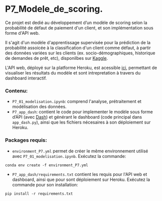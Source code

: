 # P7_Modele_de_scoring.

Ce projet est dedié au développement d’un modèle de scoring selon la probabilité de défaut de paiement d'un client, et son implémentation sous forme d'API web. 

Il s'agit d'un modèle d'apprentissage supervisée pour la prédiction de la probabilité assoicée à la classification d'un client comme défaut, à partir des données variées sur les clients (ex. socio-démographiques, historique de demandes de prêt, etc), disponilbes sur [Kaggle](https://www.kaggle.com/c/home-credit-default-risk/data). 

L'API web, déployé sur la platforme Heroku, est acessible [ici](https://app-credit-dashboard.herokuapp.com/), permettant de visualiser les résultats du modèle et sont intrepretation à travers du dashboard interactif.

### Contenu:

- `P7_01_modelisation.ipynb`: comprend l'analyse, prétraitement et modélisation des données. 
- `P7_app_dash`: contient le code pour implementer le modèle sous forme d’API (avec [Dash](https://github.com/plotly/dash)) et générant le dashboard (code principal dans `app_dash.py`), ainsi que les fichiers nécesaires à son déploiement sur Heroku.

### Packages requis:
- `environment_P7.yml` permet de créer le même environnement utilisé avec `P7_01_modelisation.ipynb`. Exécutez la commande:
```
conda env create -f environment_P7.yml
```
- `P7_app_dash/requirements.txt` contient les requis pour l'API web et dashboard, ainsi que pour sont déploiement sur Heroku. Exécutez la commande pour son installation:
```
pip install -r requirements.txt
```
